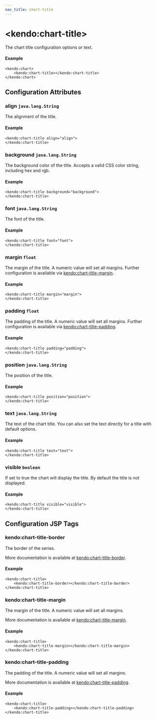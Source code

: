 ```yaml
---
nav_title: chart-title
---
```


# \<kendo:chart-title\>

The chart title configuration options or text.

#### Example
    <kendo:chart>
        <kendo:chart-title></kendo:chart-title>
    </kendo:chart>

## Configuration Attributes

### align `java.lang.String`

The alignment of the title.

#### Example
    <kendo:chart-title align="align">
    </kendo:chart-title>

### background `java.lang.String`

The background color of the title. Accepts a valid CSS color string, including hex and rgb.

#### Example
    <kendo:chart-title background="background">
    </kendo:chart-title>

### font `java.lang.String`

The font of the title.

#### Example
    <kendo:chart-title font="font">
    </kendo:chart-title>

### margin `float`

The margin of the title. A numeric value will set all margins. Further configuration is available via [kendo:chart-title-margin](#kendo-chart-title-margin). 

#### Example
    <kendo:chart-title margin="margin">
    </kendo:chart-title>

### padding `float`

The padding of the title. A numeric value will set all margins. Further configuration is available via [kendo:chart-title-padding](#kendo-chart-title-padding). 

#### Example
    <kendo:chart-title padding="padding">
    </kendo:chart-title>

### position `java.lang.String`

The position of the title.

#### Example
    <kendo:chart-title position="position">
    </kendo:chart-title>

### text `java.lang.String`

The text of the chart title. You can also set the text directly for a title with default options.

#### Example
    <kendo:chart-title text="text">
    </kendo:chart-title>

### visible `boolean`

If set to true the chart will display the title. By default the title is not displayed.

#### Example
    <kendo:chart-title visible="visible">
    </kendo:chart-title>


##  Configuration JSP Tags

### kendo:chart-title-border

The border of the series.

More documentation is available at [kendo:chart-title-border](/api/wrappers/jsp/chart/title-border).

#### Example

    <kendo:chart-title>
        <kendo:chart-title-border></kendo:chart-title-border>
    </kendo:chart-title>

### kendo:chart-title-margin

The margin of the title. A numeric value will set all margins.

More documentation is available at [kendo:chart-title-margin](/api/wrappers/jsp/chart/title-margin).

#### Example

    <kendo:chart-title>
        <kendo:chart-title-margin></kendo:chart-title-margin>
    </kendo:chart-title>

### kendo:chart-title-padding

The padding of the title. A numeric value will set all margins.

More documentation is available at [kendo:chart-title-padding](/api/wrappers/jsp/chart/title-padding).

#### Example

    <kendo:chart-title>
        <kendo:chart-title-padding></kendo:chart-title-padding>
    </kendo:chart-title>


